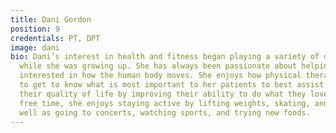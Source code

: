 ```yaml
---
title: Dani Gordon
position: 9
credentials: PT, DPT
image: dani
bio: Dani’s interest in health and fitness began playing a variety of different sports
  while she was growing up. She has always been passionate about helping others and
  interested in how the human body moves. She enjoys how physical therapy allows her
  to get to know what is most important to her patients to best assist them in maximizing
  their quality of life by improving their ability to do what they love most. In her
  free time, she enjoys staying active by lifting weights, skating, and hiking, as
  well as going to concerts, watching sports, and trying new foods.
---
```


